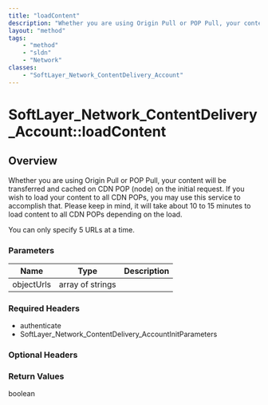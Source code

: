 ```yaml
---
title: "loadContent"
description: "Whether you are using Origin Pull or POP Pull, your content will be transferred and cached on CDN POP (node) on the init... "
layout: "method"
tags:
    - "method"
    - "sldn"
    - "Network"
classes:
    - "SoftLayer_Network_ContentDelivery_Account"
---
```

# SoftLayer_Network_ContentDelivery_Account::loadContent
## Overview 
Whether you are using Origin Pull or POP Pull, your content will be transferred and cached on CDN POP (node) on the initial request. If you wish to load your content to all CDN POPs, you may use this service to accomplish that. Please keep in mind, it will take about 10 to 15 minutes to load content to all CDN POPs depending on the load. 

You can only specify 5 URLs at a time. 

### Parameters 
|Name | Type | Description |
| --- | --- | --- |
|objectUrls| array of strings| |


### Required Headers
* authenticate
* SoftLayer_Network_ContentDelivery_AccountInitParameters

### Optional Headers

### Return Values
boolean
